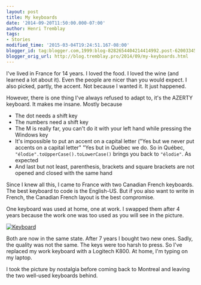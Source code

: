 ```yaml
---
layout: post
title: My keyboards
date: '2014-09-20T11:50:00.000-07:00'
author: Henri Tremblay
tags:
- Stories
modified_time: '2015-03-04T19:24:51.167-08:00'
blogger_id: tag:blogger.com,1999:blog-8282654404214414992.post-6200334583868181768
blogger_orig_url: http://blog.tremblay.pro/2014/09/my-keyboards.html
---
```


I've lived in France for 14 years. I loved the food. I loved the wine (and learned a lot about it). Even the people are 
nicer than you would expect. I also picked, partly, the accent. Not because I wanted it. It just happened.

However, there is one thing I've always refused to adapt to, it's the AZERTY keyboard. It makes me insane. Mostly because

* The dot needs a shift key
* The numbers need a shift key
* The M is really far, you can't do it with your left hand while pressing the Windows key
* It's impossible to put an accent on a capital letter ("Yes but we never put accents on a capital letter" "Yes but in 
  Québec we do. So in Québec, `"élodie".toUpperCase().toLowerCase()` brings you back to `"élodie"`. As expected
* And last but not least, parenthesis, brackets and square brackets are not opened and closed with the same hand

Since I knew all this, I came to France with two Canadian French keyboards. The best keyboard to code is the English-US. 
But if you also want to write in French, the Canadian French layout is the best compromise.

One keyboard was used at home, one at work. I swapped them after 4 years because the work one was too used as you will 
see in the picture.

<a href="{{site.baseurl}}public/images{{page.url | replace:'.html','/'}}keyboard.jpg">
  <img src="{{site.baseurl}}public/images{{page.url | replace:'.html','/'}}keyboard.jpg" alt="Keyboard"/>
</a>

Both are now in the same state. After 7 years I bought two new ones. Sadly, the quality was not the same. The keys were 
too harsh to press. So I've replaced my work keyboard with a Logitech K800. At home, I'm typing on my laptop.

I took the picture by nostalgia before coming back to Montreal and leaving the two well-used keyboards behind.
